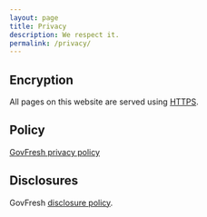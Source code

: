 ```yaml
---
layout: page
title: Privacy
description: We respect it.
permalink: /privacy/
---
```


## Encryption

All pages on this website are served using [HTTPS](https://en.wikipedia.org/wiki/HTTPS).

## Policy

[GovFresh privacy policy](/privacy-policy/)

## Disclosures

GovFresh [disclosure policy](/disclosure).
